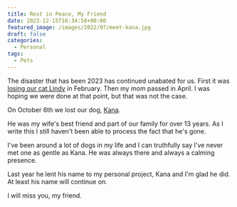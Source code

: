 ```yaml
---
title: Rest in Peace, My Friend
date: 2023-12-15T16:34:58+00:00
featured_image: /images/2022/07/meet-kana.jpg
draft: false
categories:
  - Personal
tags:
  - Pets
---
```


The disaster that has been 2023 has continued unabated for us. First it was [losing our cat Lindy][1] in February. Then my mom passed in April. I was hoping we were done at that point, but that was not the case.

On October 6th we lost our dog, [Kana][2].

He was my wife's best friend and part of our family for over 13 years. As I write this I still haven't been able to process the fact that he's gone.

I've been around a lot of dogs in my life and I can truthfully say I've never met one as gentle as Kana. He was always there and always a calming presence.

Last year he lent his name to my personal project, Kana and I'm glad he did. At least his name will continue on.

I will miss you, my friend.

 [1]: /2023/02/so-long-my-friend/
 [2]: /2022/07/meet-kana/